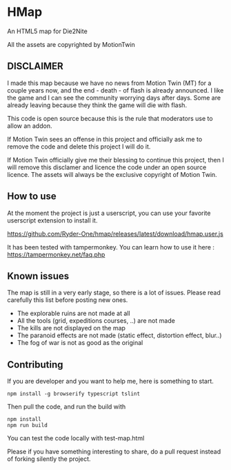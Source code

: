 # HMap 

An HTML5 map for Die2Nite

All the assets are copyrighted by MotionTwin

## DISCLAIMER

I made this map because we have no news from Motion Twin (MT) for a couple years now, and the end - death - of flash
is already announced. I like the game and I can see the community worrying days after days. Some are already leaving because 
they think the game will die with flash.

This code is open source because this is the rule that moderators use to allow an addon.

If Motion Twin sees an offense in this project and officially ask me to remove the code and delete this project I will do it.

If Motion Twin officially give me their blessing to continue this project, then I will remove this disclamer and licence 
the code under an open source licence. The assets will always be the exclusive copyright of Motion Twin.

 ## How to use
 
 At the moment the project is just a userscript, you can use your favorite userscript extension to install it.
 
 https://github.com/Ryder-One/hmap/releases/latest/download/hmap.user.js
 
 It has been tested with tampermonkey. You can learn how to use it here : https://tampermonkey.net/faq.php
  
 ## Known issues
 
 The map is still in a very early stage, so there is a lot of issues. Please read carefully this list before posting
 new ones.
 
  * The explorable ruins are not made at all
  * All the tools (grid, expeditions courses, ..) are not made
  * The kills are not displayed on the map
  * The paranoid effects are not made (static effect, distortion effect, blur..)
  * The fog of war is not as good as the original
 
 ## Contributing
 
 If you are developer and you want to help me, here is something to start.
 
 ```
 npm install -g browserify typescript tslint
 ```
 
 Then pull the code, and run the build with 
 
 ```
 npm install
 npm run build
 ```
 
 You can test the code locally with test-map.html
 
 Please if you have something interesting to share, do a pull request instead of forking silently the project. 
